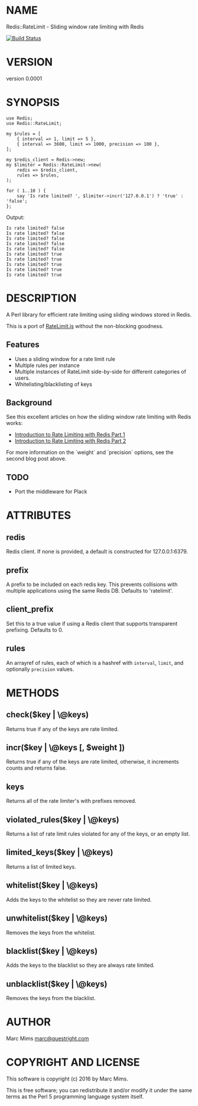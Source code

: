 # NAME

Redis::RateLimit - Sliding window rate limiting with Redis

<div>
    <a
    href="https://travis-ci.org/semifor/Redis-RateLimit"><img src="https://travis-ci.org/semifor/Redis-RateLimit.svg?branch=master"
    alt="Build Status" /></a>
</div>

# VERSION

version 0.0001

# SYNOPSIS

    use Redis;
    use Redis::RateLimit;

    my $rules = [
        { interval => 1, limit => 5 },
        { interval => 3600, limit => 1000, precision => 100 },
    ];

    my $redis_client = Redis->new;
    my $limiter = Redis::RateLimit->new(
        redis => $redis_client,
        rules => $rules,
    );

    for ( 1..10 ) {
        say 'Is rate limited? ', $limiter->incr('127.0.0.1') ? 'true' : 'false';
    };

Output:

    Is rate limited? false
    Is rate limited? false
    Is rate limited? false
    Is rate limited? false
    Is rate limited? false
    Is rate limited? true
    Is rate limited? true
    Is rate limited? true
    Is rate limited? true
    Is rate limited? true

# DESCRIPTION

A Perl library for efficient rate limiting using sliding windows stored in Redis.

This is a port of [RateLimit.js](http://ratelimit.io/) without the non-blocking
goodness.

## Features

- Uses a sliding window for a rate limit rule
- Multiple rules per instance
- Multiple instances of RateLimit side-by-side for different categories of users.
- Whitelisting/blacklisting of keys

## Background

See this excellent articles on how the sliding window rate limiting with Redis
works:

- [Introduction to Rate Limiting with Redis Part 1](http://www.dr-josiah.com/2014/11/introduction-to-rate-limiting-with.html)
- [Introduction to Rate Limiting with Redis Part 2](http://www.dr-josiah.com/2014/11/introduction-to-rate-limiting-with_26.html)

For more information on the \`weight\` and \`precision\` options, see the second
blog post above.

## TODO

- Port the middleware for Plack

# ATTRIBUTES

## redis

Redis client. If none is provided, a default is constructed for 127.0.0.1:6379.

## prefix

A prefix to be included on each redis key. This prevents collisions with
multiple applications using the same Redis DB. Defaults to 'ratelimit'.

## client\_prefix

Set this to a true value if using a Redis client that supports transparent
prefixing. Defaults to 0.

## rules

An arrayref of rules, each of which is a hashref with `interval`, `limit`,
and optionally `precision` values.

# METHODS

## check($key | \\@keys)

Returns true if any of the keys are rate limited.

## incr($key | \\@keys \[, $weight \])

Returns true if any of the keys are rate limited, otherwise, it increments
counts and returns false.

## keys

Returns all of the rate limiter's with prefixes removed.

## violated\_rules($key | \\@keys)

Returns a list of rate limit rules violated for any of the keys, or an empty
list.

## limited\_keys($key | \\@keys)

Returns a list of limited keys.

## whitelist($key | \\@keys)

Adds the keys to the whitelist so they are never rate limited.

## unwhitelist($key | \\@keys)

Removes the keys from the whitelist.

## blacklist($key | \\@keys)

Adds the keys to the blacklist so they are always rate limited.

## unblacklist($key | \\@keys)

Removes the keys from the blacklist.

# AUTHOR

Marc Mims <marc@questright.com>

# COPYRIGHT AND LICENSE

This software is copyright (c) 2016 by Marc Mims.

This is free software; you can redistribute it and/or modify it under
the same terms as the Perl 5 programming language system itself.
